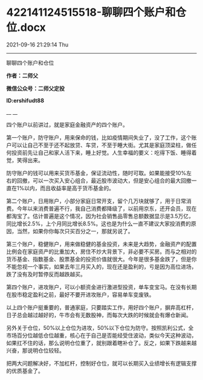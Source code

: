 # 422141124515518-聊聊四个账户和仓位.docx

2021-09-16 21:29:14 Thu

----

聊聊四个账户和仓位

__作者：二师父__

__微信公众号：二师父定投__

__ID:ershifudt88__

__ __

四个账户以前讲过，就是家庭金融资产的四个账户。

第一个账户，防守账户，用来保命的钱，比如疫情期间失业了，没了工作，这个账户可以让自己不至于还不起放贷、车贷，不至于睡大街。尤其是家庭顶梁柱，做任何投资前先让自己和家人活下来，睡上好觉。人生幸福的要义：吃得下饭、睡得着觉，笑得出来。

防守账户的钱可以用来买货币基金，保证流动性，随时可取。如果能接受10%左右的回撤，可以一次买入安心组合，最近股市波动大，但是安心组合的最大回撤一直在1%以内，而且收益率是高于货币基金的。

第二个账户，日用账户，小部分家庭日常开支，留个几万块就够了，用于日常消费。今年以来消费普遍不行，我自己消费都降级了，以前用京东，还开会员，现在都淘宝了。估计普遍是这个情况，因为社会销售品零售总额数据显示是3\.5万亿，同比增长2\.5%，上个月同比增长8\.5%。这也是为什么一直不建议大家投消费的原因，当然，如果你你每次只买百分之一，那就另说了。

第三个账户，稳健账户，用来做稳健的基金投资，未来是大趋势，金融资产的配置比例会在家庭资产的比重加大，房住不炒大背景下，非必要不买房。而与之相对的货币基金、指数基金、股票基金的投资价值就很大。今年是很多基金跌了，但是你不能忽视一个事实，如果去年三月买入的，现在还是盈利的，亏是因为高位进场，跌了没有及时暂停反而越跌越买。

第四个账户，进攻账户，可以小额资金进行激进型投资，单车变宝马。在没有长期在股市稳定盈利之前，最好不要开进攻账户，容易单车变废铁。

以上四个账户挺重要的，普通家庭，只要踏实工作，用好四个账户，摒弃高杠杆，日子总会越过越好的，牛市会有无数股神，而每次大跌的时候就会有爆仓新闻。

另外关于仓位，50%以上仓位为进攻，50%以下仓位为防守。按照凯利公式，全市场百分位越低仓位越重，核心在于自己是否能经受住波动，类似今天这种波动，如果扛不住的话，那么说明仓位重了，就别跟着瞎补仓了。反之，如果下跌越来越兴奋，那说明仓位较轻。

把两大问题解决好，不加杠杆，控制好仓位，就可以长期买入业绩增长有逻辑支撑的优质基金了。

